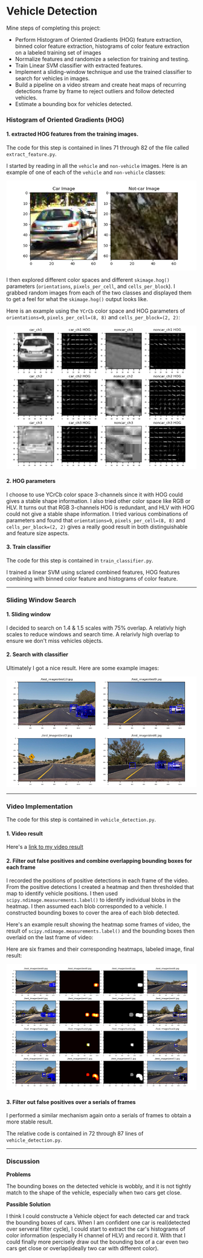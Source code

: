 
# Vehicle Detection #

Mine steps of completing this project:

* Perform Histogram of Oriented Gradients (HOG) feature extraction, binned color feature extraction, histograms of color feature extraction on a labeled training set of images
* Normalize features and randomize a selection for training and testing.
* Train Linear SVM classifier with extracted features.
* Implement a sliding-window technique and use the trained classifier to search for vehicles in images.
* Build a pipeline on a video stream and create heat maps of recurring detections frame by frame to reject outliers and follow detected vehicles.
* Estimate a bounding box for vehicles detected.

[//]: # (Image References)
[image1]: https://raw.githubusercontent.com/Awesomex005/CarND-Vehicle-Detection/master/report_images/car_noncar.png
[image2]: https://raw.githubusercontent.com/Awesomex005/CarND-Vehicle-Detection/master/report_images/car_noncar_hog.png
[image3]: https://raw.githubusercontent.com/Awesomex005/CarND-Vehicle-Detection/master/report_images/sliding_windows.png
[image4]: https://raw.githubusercontent.com/Awesomex005/CarND-Vehicle-Detection/master/report_images/process_frame.png
[video1]: https://raw.githubusercontent.com/Awesomex005/CarND-Vehicle-Detection/master/output_videos/Vehicle_detection.mp4


### Histogram of Oriented Gradients (HOG)

#### 1. extracted HOG features from the training images.

The code for this step is contained in lines 71 through 82 of the file called `extract_feature.py`.  

I started by reading in all the `vehicle` and `non-vehicle` images.  Here is an example of one of each of the `vehicle` and `non-vehicle` classes:

![alt text][image1]

I then explored different color spaces and different `skimage.hog()` parameters (`orientations`, `pixels_per_cell`, and `cells_per_block`).  I grabbed random images from each of the two classes and displayed them to get a feel for what the `skimage.hog()` output looks like.

Here is an example using the `YCrCb` color space and HOG parameters of `orientations=9`, `pixels_per_cell=(8, 8)` and `cells_per_block=(2, 2)`:


![alt text][image2]

#### 2. HOG parameters

I choose to use YCrCb color space 3-channels since it with HOG could gives a stable shape information. I also tried other color space like RGB or HLV. It turns out that RGB 3-channels HOG is redundant, and HLV with HOG could not give a stable shape information.
I tried various combinations of parameters and found that `orientations=9`, `pixels_per_cell=(8, 8)` and `cells_per_block=(2, 2)` gives a really good result in both  distinguishable and feature size aspects.

#### 3. Train classifier

The code for this step is contained in `train_classifier.py`.

I trained a linear SVM using sclared combined features, HOG features combining with binned color feature and histograms of color feature.

---

### Sliding Window Search

#### 1. Sliding window

I decided to search on 1.4 & 1.5 scales with 75% overlap. A relativly high scales to reduce windows and search time. A relarivly high overlap to ensure we don't miss vehicles objects.

#### 2. Search with classifier

Ultimately I got a nice result.  Here are some example images:

![alt text][image3]

---

### Video Implementation

The code for this step is contained in `vehicle_detection.py`.

#### 1. Video result
Here's a [link to my video result](https://raw.githubusercontent.com/Awesomex005/CarND-Vehicle-Detection/master/output_videos/Vehicle_detection.mp4)


#### 2. Filter out false positives and combine overlapping bounding boxes for each frame

I recorded the positions of positive detections in each frame of the video.  From the positive detections I created a heatmap and then thresholded that map to identify vehicle positions.  I then used `scipy.ndimage.measurements.label()` to identify individual blobs in the heatmap.  I then assumed each blob corresponded to a vehicle.  I constructed bounding boxes to cover the area of each blob detected.  

Here's an example result showing the heatmap some frames of video, the result of `scipy.ndimage.measurements.label()` and the bounding boxes then overlaid on the last frame of video:

Here are six frames and their corresponding heatmaps, labeled image, final result:

![alt text][image4]

#### 3. Filter out false positives over a serials of frames

I performed a similar mechanism again onto a serials of frames to obtain a more stable result.

The relative code is contained in 72 through 87 lines of `vehicle_detection.py`.


---

### Discussion

**Problems**

The bounding boxes on the detected vehicle is wobbly, and it is not tightly match to the shape of the vehicle, especially when two cars get close.

**Passible Solution**

I think I could constructe a Vehicle object for each detected car and track the bounding boxes of cars. When I am confident one car is real(detected over serveral filter cycle), I could start to extract the car's histograms of color information (especially H channel of HLV) and record it. With that I could finally more percisely draw out the bounding box of a car even two cars get close or overlap(ideally two car with different color).
